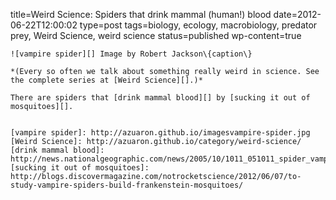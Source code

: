 title=Weird Science: Spiders that drink mammal (human!) blood
date=2012-06-22T12:00:02
type=post
tags=biology, ecology, macrobiology, predator prey, Weird Science, weird science
status=published
wp-content=true
~~~~~~
![vampire spider][] Image by Robert Jackson\{caption\}

*(Every so often we talk about something really weird in science. See the complete series at [Weird Science][].)*

There are spiders that [drink mammal blood][] by [sucking it out of mosquitoes][].


[vampire spider]: http://azuaron.github.io/imagesvampire-spider.jpg
[Weird Science]: http://azuaron.github.io/category/weird-science/
[drink mammal blood]: http://news.nationalgeographic.com/news/2005/10/1011_051011_spider_vampire.html
[sucking it out of mosquitoes]: http://blogs.discovermagazine.com/notrocketscience/2012/06/07/to-study-vampire-spiders-build-frankenstein-mosquitoes/
